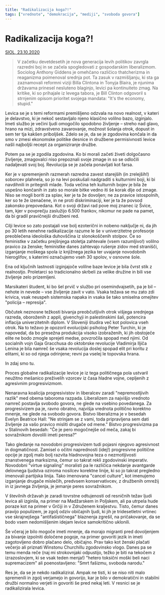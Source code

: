 ```yaml
---
title: "Radikalizacija koga?!"
tags: ["vrednote", "demokracija", "mediji", "svoboda govora"]
---
```


# Radikalizacija koga?!

[SIOL, 23.10.2020](https://siol.net/siol-plus/kolumne/tomaz-stih-radikalizacija-koga-539996)

> V začetku devetdesetih je nova generacija levih politikov zavrgla razredni boj in se začela spogledovati z gospodarskim liberalizmom. Sociolog Anthony Giddens je omehčano različico thatcherizma in reaganizma poimenoval srednja pot. Ta zasuk v razmišljanju, ki sta ga zaznamovali reformni viziji Billa Clintona in Tonyja Blaira, je njunima državama prinesel nesluteno blaginjo, levici pa kontinuiteto zmag. Na kritike, ki so prihajale iz levega tabora, je Bill Clinton odgovoril s strnjenim opisom prioritet svojega mandata: "It's the economy, stupid."

Levica se je s temi reformami premišljeno odzvala na novo realnost, v kateri je delavstvo, ki je nekoč sestavljalo njeno klasično volilno bazo, izginjalo. Imeti službo je večini ljudi omogočilo spodobno življenje – streho nad glavo, hrano na mizi, zdravstveno zavarovanje, možnost šolanja otrok, dopust in sem ter tja kakšen priboljšek. Zdelo se je, da se je zgodovina končala in da smo v zmesi ekonomske politike desnice in družbene permisivnosti levice našli najboljši recept za organiziranje družbe.

Potem pa se je zgodila zgodovina. Ko bi morali začeti živeti dolgočasno življenje, zmagovalci niso prepoznali svoje zmage in so se odločili nadaljevati svoj boj. Revolucija se je začela ponavljati kot farsa.

Ker je v spremenjenih razmerah razredna zavest starejših (in zrelejših!) soborcev plahnela, so jo na levi poskušali nadgraditi s kulturnimi boji, ki bi navdihnili in pritegnili mlade. Toda večina teh kulturnih bojev je bila že uspešno končanih in zato so morale bitke vedno iti še korak dlje od zmage. Niso se mogli boriti za splav, ker je ta že dovoljen; ne za pravice istospolnih, ker so te že izenačene, in ne proti diskriminaciji, ker je ta že povsod zakonsko prepovedana. Kot o svoji državi rad pove moj znanec iz Švice, tam, kjer v povprečju zaslužijo 6.500 frankov, nikomur ne pade na pamet, da bi gradil pravičnejši družbeni red.

Cilji levice so zato postajali vse bolj ezoterični in nobeno naključje ni, da jih po 30 letih nenehne radikalizacije razume le še v univerzitetne profesorje preoblečena ideološka duhovščina iz slonokoščenih stolpov. Če so feministke v začetku prejšnjega stoletja zahtevale (vsem razumljivo!) volilno pravico za ženske; feministke danes zahtevajo rušenje zidov med stranišči, izganjanje moškega spola iz knjižnega jezika ter uvajanje novodobnih hieroglifov, s katerimi označujemo vseh 30 spolov, v osnovne šole.

Ena od ključnih lastnosti izginjajoče volilne baze levice je bila čvrst stik z realnostjo. Proletarci so tradicionalno skrbeli za velike družine in bili vse življenje zelo prizemljeni.

Marsikateri študent, ki bo šel prvič v službo pri osemindvajsetih, pa je bil – nehote in nevede – vse življenje zavit v vato. Vsaka težava se mu zato zdi krivica, vsak neuspeh sistemska napaka in vsaka še tako smiselna omejitev "policija – represija".

Občutek neznosne težkosti bivanja preobčutljivih otrok višjega srednjega razreda, oboroženih z appli, givenchyji in palestinskimi šali, potencira inflacija univerzitetnih diplom. V Sloveniji študira več kot polovica vseh otrok. Na to težavo je opozoril evolucijski psiholog Peter Turchin, ki je napovedal, da bo presežna produkcija visoko izobraženih, ki jih obstoječe elite ne bodo zmogle sprejeti medse, povzročila spopad med njimi. Od socialnih vojn Gaja Gracchusa do oktobrske revolucije Vladimirja Iljiča Lenina je bila namreč še vsaka revolucija doslej spopad elit pri koritu z elitami, ki so od njega odrinjene; revni pa vselej le topovska hrana.

In zdaj smo tu.

Proces globalne radikalizacije levice je iz tega političnega pola ustvaril neužitno mešanico preživelih vzorcev iz časa hladne vojne, cepljenih z agresivnim progresivizmom.

Nenaravna koalicija progresivistov in liberalcev zaradi "nepremostljivih razlik" med obema taboroma razpada. Liberalizem za najvišjo vrednoto namreč postavlja svobodo govora, ne glede na vsebino povedanega. Za progresivizem pa je, ravno obratno, najvišja vrednota politično korektno mnenje, ne glede na svobodo govora. Bistvo liberalizma je v besedah Evelyn Beatrice Hall: "Ne strinjam se z vami, toda pripravljena sem dati življenje za vašo pravico misliti drugače od mene." Bistvo progresivizma pa v Stalinovih besedah: "Če je pero mogočnejše od meča, zakaj bi sovražnikom dovolili imeti peresa?"

Tako gledanje na novodobni progresivizem tudi pojasni njegovo agresivnost in dogmatičnost. Zamisel o očitni naprednosti (idej!) progresivne politične opcije je zgolj malo bolj razvita hladnovojna teza o nezmotljivosti znanstvenega marksizma, čemur so takrat rekli zgodovinski imperativ. Novodobni "virtue signaling" moralisti pa le različica nekdanje avantgarde delovnega ljudstva oziroma nosilcev korektne linije, ki so jo takrat pregledno imenovali partijska linija. Tako imenovana "cancel culture", kot imenujemo izganjanje drugače mislečih, predvsem konservativcev, z družbenih omrežij in iz javnega življenja, je jemanje peres sovražnikom.

V številnih državah je zaradi tovrstne odtujenosti od resničnih težav ljudi levica ali izginila, na primer na Madžarskem in Poljskem, ali pa utrpela hude poraze kot na primer v Grčiji in v Združenem kraljestvu. Tisto, čemur danes pravijo populizem, je zgolj odziv običajnih ljudi, ki jih je tridesetletni vrtinec vse skrajnejšega "antifašističnega" blaznenja zgrešil, na pričakovanje, da se bodo vsem nedomišljenim idejam levice samokritično uklonili.

Še včeraj je bilo mogoče imeti mnenje, da morajo migranti pred dovoljenjem za bivanje izpolniti določene pogoje, na primer govoriti jezik in imeti zagotovljeno dobro plačano delo, običajno. Prav tako kot ženski plačati večerjo ali priznati Winstonu Churchillu zgodovinsko vlogo. Danes pa se temu menda reče (naj mi strokovnjaki odpustijo, težko je biti na tekočem z izrazoslovjem, ki se vsak teden menja!) "hetero toksični moški beli naci supremacizem" ali poenostavljeno: "Smrt fašizmu, svoboda narodu."

Res je, da se je nekdo radikaliziral. Ampak ne tisti, ki se niso niti malo spremenili in zgolj verjamejo in govorijo, kar je bilo v demokratični in stabilni družbi normalno verjeti in govoriti še pred nekaj leti. V resnici se je radikalizirala levica.